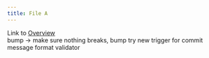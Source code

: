 ```yaml
---
title: File A
---
```

Link to [Overview](../overview)  
bump -> make sure nothing breaks, bump
try new trigger for commit message format validator
